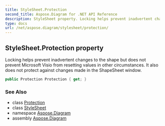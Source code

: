 ```yaml
---
title: StyleSheet.Protection
second_title: Aspose.Diagram for .NET API Reference
description: StyleSheet property. Locking helps prevent inadvertent changes to the shape but does not prevent Microsoft Visio from resetting values in other circumstances. It also does not protect against changes made in the ShapeSheet window
type: docs
url: /net/aspose.diagram/stylesheet/protection/
---
```

## StyleSheet.Protection property

Locking helps prevent inadvertent changes to the shape but does not prevent Microsoft Visio from resetting values in other circumstances. It also does not protect against changes made in the ShapeSheet window.

```csharp
public Protection Protection { get; }
```

### See Also

* class [Protection](../../protection/)
* class [StyleSheet](../)
* namespace [Aspose.Diagram](../../stylesheet/)
* assembly [Aspose.Diagram](../../../)


